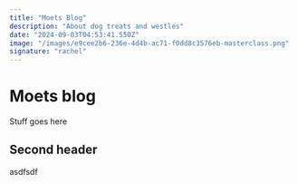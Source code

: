 ```yaml
---
title: "Moets Blog"
description: "About dog treats and westles"
date: "2024-09-03T04:53:41.550Z"
image: "/images/e9cee2b6-236e-4d4b-ac71-f0dd8c3576eb-masterclass.png"
signature: "rachel"
---
```


<h1>Moets blog</h1><p>Stuff goes here</p><h2>Second header </h2><p>asdfsdf</p>
